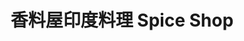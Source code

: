 ---
title: "香料屋印度料理 Spice Shop"
description: "香料屋印度料理 Spice Shop"
layout: shop
keywords:
  - 美食競賽
  - 台灣美食
  - 美食精選
datePublished: "2025-06-30"
dateModified: "2025-07-04"
city: "台北市"
district: "士林區"
address: "台北市士林區天母東路65號"
phone: "0228737775"
geo: "25.11827606136289, 121.53415307894316"
google_map: "https://maps.app.goo.gl/AHGJ6nyErtHrHiCNA"
footinder: "https://footinder.com.tw/%E5%8F%B0%E5%8C%97%E5%B8%82%E5%A3%AB%E6%9E%97%E5%8D%80/42340/"
official: "https://www.spiceshoptw.com/"
award:
  - name: "500盤"
    year: "2024"
    entries:
      - dishes:
          - "雞肉雪茄捲"

---